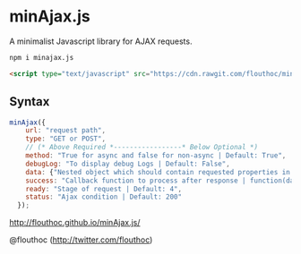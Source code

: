 # minAjax.js
A minimalist Javascript library for AJAX requests.

```bash
npm i minajax.js
```
```html
<script type="text/javascript" src="https://cdn.rawgit.com/flouthoc/minAjax.js/master/minify/index.min.js"></script>
```

## Syntax
```js
minAjax({
    url: "request path",
    type: "GET or POST",
    // (* Above Required *-----------------* Below Optional *)
    method: "True for async and false for non-async | Default: True",
    debugLog: "To display debug Logs | Default: False",
    data: {"Nested object which should contain requested properties in form of object properties"},
    success: "Callback function to process after response | function(data,status)",
    ready: "Stage of request | Default: 4",
    status: "Ajax condition | Default: 200"
  });
```
http://flouthoc.github.io/minAjax.js/

@flouthoc (http://twitter.com/flouthoc)
